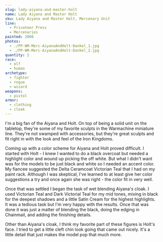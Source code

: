```yaml
---
slug: lady-aiyana-and-master-holt
name: Lady Aiyana and Master Holt
sku: Lady Aiyana and Master Holt, Mercenary Unit
line:
  - Privateer Press
  - Mercenaries
painted: 2008
photos:
  - ./PP-WM-Merc-AiyanaAndHolt-Dankel_1.jpg
  - ./PP-WM-Merc-AiyanaAndHolt-Dankel_2.jpg
quantity: 2
race:
  - elf
  - human
archetype:
  - fighter
  - rogue
  - wizard
weapons:
  - pistol
armor:
  - clothing
  - cloak
---
```


I'm a big fan of the Aiyana and Holt. On top of being a solid unit on the tabletop, they're some of my favorite sculpts in the Warmachine miniature line. They're not swamped with accessories, but they're great sculpts and fit right in with the look and feel of the Iron Kingdoms.

Coming up with a color scheme for Aiyana and Holt proved difficult. I started with Holt - I knew I wanted to do a black overcoat but needed a highlight color and wound up picking the off white. But what I didn't want was for the models to be just black and white so I needed an accent color. My fiancee suggested the Delta Ceramcoat Victorian Teal that I had on my paint rack. Although I was skeptical, I've learned to at least give her color suggestions a try and once again she was right - the color fit in very well.

Once that was settled I began the task of wet blending Aiyana's cloak. I used Victorian Teal and Dark Victorial Teal for my mid tones, mixing in black for the deepest shadows and a little Satin Cream for the highest highlights. It was a tedious task but I'm very happy with the results. Once that was done it was just a matter of blending the black, doing the edging in Chainmail, and adding the finishing details.

Other than Aiyana's cloak, I think my favorite part of these figures is Holt's face. I tried to get a little cleft chin look going that came out nicely. It's a little detail that just makes the model pop that much more.
